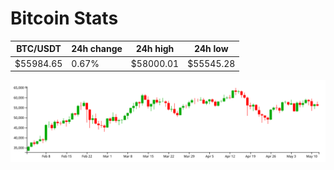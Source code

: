 # Bitcoin Stats

BTC/USDT|24h change|24h high|24h low|
|---|---|---|---|
|$55984.65|0.67%|$58000.01|$55545.28|

<img src="./chart.svg">
